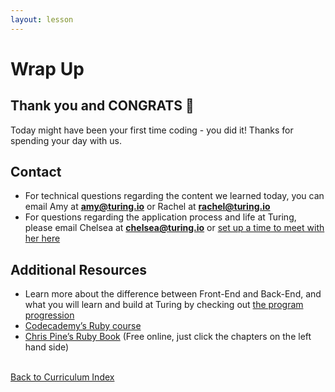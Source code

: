 ```yaml
---
layout: lesson
---
```


# Wrap Up

## Thank you and CONGRATS 🎉

Today might have been your first time coding - you did it! Thanks for spending your day with us.

## Contact

- For technical questions regarding the content we learned today, you can email Amy at <strong>amy@turing.io</strong> or Rachel at <strong>rachel@turing.io</strong>
- For questions regarding the application process and life at Turing, please email Chelsea at <strong>chelsea@turing.io</strong> or <a target="blank" href="https://go.oncehub.com/ChelseaTuring" >set up a time to meet with her here</a>

## Additional Resources

- Learn more about the difference between Front-End and Back-End, and what you will learn and build at Turing by checking out [the program progression](../../what-students-learn)
- <a target="blank" href="https://www.codeacademy.com/learn/learn-ruby">Codecademy’s Ruby course</a>
- <a target="blank" href="https://pine.fm/learntoprogram/" >Chris Pine’s Ruby Book</a> (Free online, just click the chapters on the left hand side)

<br>
<a href="../">Back to Curriculum Index</a>

